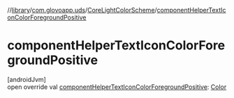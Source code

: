 //[library](../../../index.md)/[com.glovoapp.uds](../index.md)/[CoreLightColorScheme](index.md)/[componentHelperTextIconColorForegroundPositive](component-helper-text-icon-color-foreground-positive.md)

# componentHelperTextIconColorForegroundPositive

[androidJvm]\
open override val [componentHelperTextIconColorForegroundPositive](component-helper-text-icon-color-foreground-positive.md): [Color](https://developer.android.com/reference/kotlin/androidx/compose/ui/graphics/Color.html)
